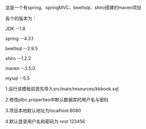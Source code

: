 <p>这是一个有spring、springMVC、beetlsql、shiro搭建的maven项目</p>
<p>各个的版本为：<p>
	<p>JDK      --1.8</p>
	<p>spring   --4.3.1</p>
	<p>beetlsql --2.9.5</p>
	<p>shiro    --1.2.3</p>
	<p>maven    --3.5.0</p>
	<p>mysql    --5.5</p>
	
<p>1.运行该模板前首先导入src/main/resources/kkbook.sql</p>
<p>2.修改jdbc.properties中默认数据库的用户名与密码</p>
<p>3.项目本地默认地址为localhost:8080</p>
<p>4.默认登录用户名和密码为 root 123456</p>

	